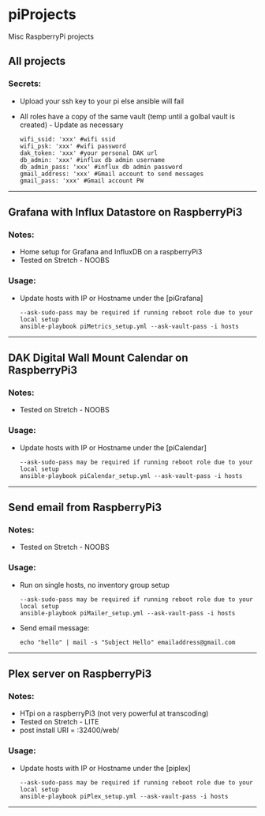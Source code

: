 # piProjects
Misc RaspberryPi projects

## All projects
### Secrets:
* Upload your ssh key to your pi else ansible will fail
* All roles have a copy of the same vault (temp until a golbal vault is created) - Update as necessary

  ```
  wifi_ssid: 'xxx' #wifi ssid
  wifi_psk: 'xxx' #wifi password
  dak_token: 'xxx' #your personal DAK url
  db_admin: 'xxx' #influx db admin username
  db_admin_pass: 'xxx' #influx db admin password
  gmail_address: 'xxx' #Gmail account to send messages
  gmail_pass: 'xxx' #Gmail account PW
  ```

---
## Grafana with Influx Datastore on RaspberryPi3
### Notes:
* Home setup for Grafana and InfluxDB on a raspberryPi3
* Tested on Stretch - NOOBS

### Usage:
* Update hosts with IP or Hostname under the [piGrafana]

  ```
  --ask-sudo-pass may be required if running reboot role due to your local setup
  ansible-playbook piMetrics_setup.yml --ask-vault-pass -i hosts
  ```

---
## DAK Digital Wall Mount Calendar on RaspberryPi3
### Notes:
* Tested on Stretch - NOOBS

### Usage:
* Update hosts with IP or Hostname under the [piCalendar]

  ```
  --ask-sudo-pass may be required if running reboot role due to your local setup
  ansible-playbook piCalendar_setup.yml --ask-vault-pass -i hosts
  ```

---
## Send email from RaspberryPi3
### Notes:
* Tested on Stretch - NOOBS

### Usage:
* Run on single hosts, no inventory group setup

  ```
  --ask-sudo-pass may be required if running reboot role due to your local setup
  ansible-playbook piMailer_setup.yml --ask-vault-pass -i hosts
  ```

* Send email message:

  ```
  echo "hello" | mail -s "Subject Hello" emailaddress@gmail.com
  ```

---
## Plex server on RaspberryPi3
### Notes:
* HTpi on a raspberryPi3 (not very powerful at transcoding)
* Tested on Stretch - LITE
* post install URI = <ip>:32400/web/

### Usage:
* Update hosts with IP or Hostname under the [piplex]

  ```
  --ask-sudo-pass may be required if running reboot role due to your local setup
  ansible-playbook piPlex_setup.yml --ask-vault-pass -i hosts
  ```

---
